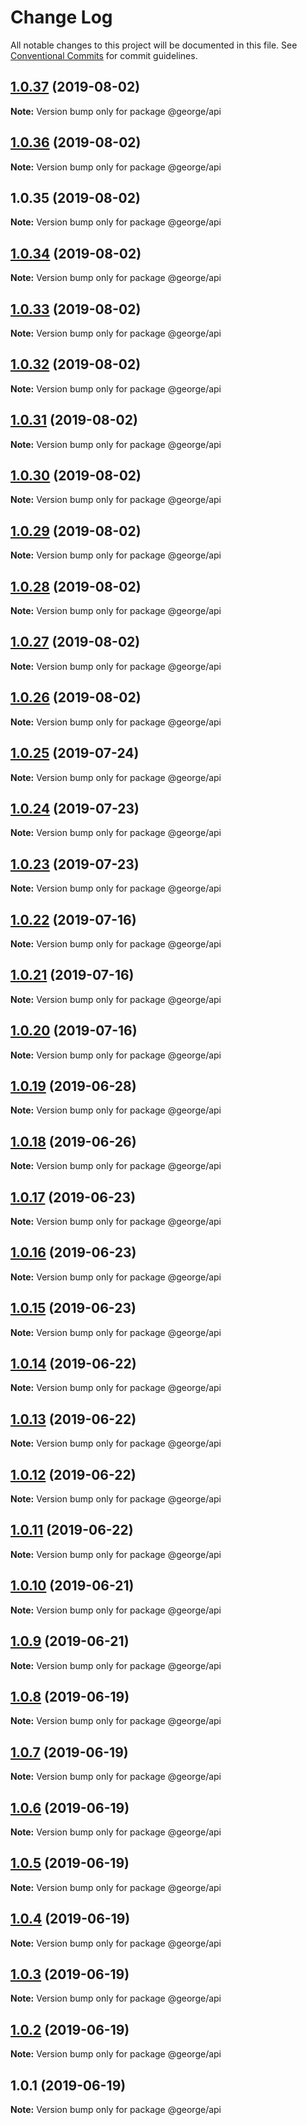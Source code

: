 # Change Log

All notable changes to this project will be documented in this file.
See [Conventional Commits](https://conventionalcommits.org) for commit guidelines.

## [1.0.37](https://github.com/ThreeMammals/george/compare/@george/api@1.0.36...@george/api@1.0.37) (2019-08-02)

**Note:** Version bump only for package @george/api





## [1.0.36](https://github.com/ThreeMammals/george/compare/@george/api@1.0.35...@george/api@1.0.36) (2019-08-02)

**Note:** Version bump only for package @george/api





## 1.0.35 (2019-08-02)

**Note:** Version bump only for package @george/api





## [1.0.34](https://github.com/TomPallister/george/compare/@george/api@1.0.33...@george/api@1.0.34) (2019-08-02)

**Note:** Version bump only for package @george/api





## [1.0.33](https://github.com/TomPallister/george/compare/@george/api@1.0.32...@george/api@1.0.33) (2019-08-02)

**Note:** Version bump only for package @george/api





## [1.0.32](https://github.com/TomPallister/george/compare/@george/api@1.0.31...@george/api@1.0.32) (2019-08-02)

**Note:** Version bump only for package @george/api





## [1.0.31](https://github.com/TomPallister/george/compare/@george/api@1.0.30...@george/api@1.0.31) (2019-08-02)

**Note:** Version bump only for package @george/api





## [1.0.30](https://github.com/TomPallister/george/compare/@george/api@1.0.29...@george/api@1.0.30) (2019-08-02)

**Note:** Version bump only for package @george/api





## [1.0.29](https://github.com/TomPallister/george/compare/@george/api@1.0.28...@george/api@1.0.29) (2019-08-02)

**Note:** Version bump only for package @george/api





## [1.0.28](https://github.com/TomPallister/george/compare/@george/api@1.0.27...@george/api@1.0.28) (2019-08-02)

**Note:** Version bump only for package @george/api





## [1.0.27](https://github.com/TomPallister/george/compare/@george/api@1.0.26...@george/api@1.0.27) (2019-08-02)

**Note:** Version bump only for package @george/api





## [1.0.26](https://github.com/TomPallister/george/compare/@george/api@1.0.25...@george/api@1.0.26) (2019-08-02)

**Note:** Version bump only for package @george/api





## [1.0.25](https://github.com/TomPallister/george/compare/@george/api@1.0.24...@george/api@1.0.25) (2019-07-24)

**Note:** Version bump only for package @george/api





## [1.0.24](https://github.com/TomPallister/george/compare/@george/api@1.0.23...@george/api@1.0.24) (2019-07-23)

**Note:** Version bump only for package @george/api





## [1.0.23](https://github.com/TomPallister/george/compare/@george/api@1.0.22...@george/api@1.0.23) (2019-07-23)

**Note:** Version bump only for package @george/api





## [1.0.22](https://github.com/TomPallister/george/compare/@george/api@1.0.21...@george/api@1.0.22) (2019-07-16)

**Note:** Version bump only for package @george/api





## [1.0.21](https://github.com/TomPallister/george/compare/@george/api@1.0.20...@george/api@1.0.21) (2019-07-16)

**Note:** Version bump only for package @george/api





## [1.0.20](https://github.com/TomPallister/george/compare/@george/api@1.0.19...@george/api@1.0.20) (2019-07-16)

**Note:** Version bump only for package @george/api





## [1.0.19](https://github.com/TomPallister/george/compare/@george/api@1.0.18...@george/api@1.0.19) (2019-06-28)

**Note:** Version bump only for package @george/api





## [1.0.18](https://github.com/TomPallister/george/compare/@george/api@1.0.17...@george/api@1.0.18) (2019-06-26)

**Note:** Version bump only for package @george/api





## [1.0.17](https://github.com/TomPallister/george/compare/@george/api@1.0.16...@george/api@1.0.17) (2019-06-23)

**Note:** Version bump only for package @george/api





## [1.0.16](https://github.com/TomPallister/george/compare/@george/api@1.0.15...@george/api@1.0.16) (2019-06-23)

**Note:** Version bump only for package @george/api





## [1.0.15](https://github.com/TomPallister/george/compare/@george/api@1.0.14...@george/api@1.0.15) (2019-06-23)

**Note:** Version bump only for package @george/api





## [1.0.14](https://github.com/TomPallister/george/compare/@george/api@1.0.13...@george/api@1.0.14) (2019-06-22)

**Note:** Version bump only for package @george/api





## [1.0.13](https://github.com/TomPallister/george/compare/@george/api@1.0.12...@george/api@1.0.13) (2019-06-22)

**Note:** Version bump only for package @george/api





## [1.0.12](https://github.com/TomPallister/george/compare/@george/api@1.0.11...@george/api@1.0.12) (2019-06-22)

**Note:** Version bump only for package @george/api





## [1.0.11](https://github.com/TomPallister/george/compare/@george/api@1.0.10...@george/api@1.0.11) (2019-06-22)

**Note:** Version bump only for package @george/api





## [1.0.10](https://github.com/TomPallister/george/compare/@george/api@1.0.9...@george/api@1.0.10) (2019-06-21)

**Note:** Version bump only for package @george/api





## [1.0.9](https://github.com/TomPallister/george/compare/@george/api@1.0.8...@george/api@1.0.9) (2019-06-21)

**Note:** Version bump only for package @george/api





## [1.0.8](https://github.com/TomPallister/george/compare/@george/api@1.0.7...@george/api@1.0.8) (2019-06-19)

**Note:** Version bump only for package @george/api





## [1.0.7](https://github.com/TomPallister/george/compare/@george/api@1.0.6...@george/api@1.0.7) (2019-06-19)

**Note:** Version bump only for package @george/api





## [1.0.6](https://github.com/TomPallister/george/compare/@george/api@1.0.5...@george/api@1.0.6) (2019-06-19)

**Note:** Version bump only for package @george/api





## [1.0.5](https://github.com/TomPallister/george/compare/@george/api@1.0.4...@george/api@1.0.5) (2019-06-19)

**Note:** Version bump only for package @george/api





## [1.0.4](https://github.com/TomPallister/george/compare/@george/api@1.0.3...@george/api@1.0.4) (2019-06-19)

**Note:** Version bump only for package @george/api





## [1.0.3](https://github.com/TomPallister/george/compare/@george/api@1.0.2...@george/api@1.0.3) (2019-06-19)

**Note:** Version bump only for package @george/api





## [1.0.2](https://github.com/TomPallister/george/compare/@george/api@1.0.1...@george/api@1.0.2) (2019-06-19)

**Note:** Version bump only for package @george/api





## 1.0.1 (2019-06-19)

**Note:** Version bump only for package @george/api
